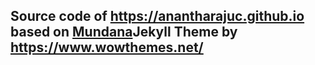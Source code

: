 ## Source code of <a href="https://anantharajuc.github.io/" target="_blank" >https://anantharajuc.github.io</a> based on <a href="https://github.com/wowthemesnet/mundana-theme-jekyll" target="_blank" >Mundana</a>Jekyll Theme by <a href="https://www.wowthemes.net/" target="_blank" >https://www.wowthemes.net/</a>
